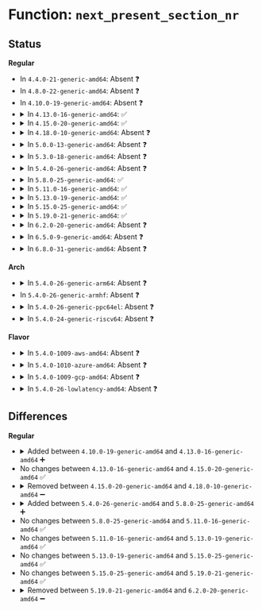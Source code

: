 # Function: <code>next_present_section_nr</code>

## Status
<b>Regular</b>
<ul>
<li>
In <code>4.4.0-21-generic-amd64</code>: Absent ❓
</li>
<li>
In <code>4.8.0-22-generic-amd64</code>: Absent ❓
</li>
<li>
In <code>4.10.0-19-generic-amd64</code>: Absent ❓
</li>
<li>
<details>
<summary>In <code>4.13.0-16-generic-amd64</code>: ✅</summary>

```c
int next_present_section_nr(int section_nr)
```

```json
{
  "name": "next_present_section_nr",
  "collision_type": "Unique Static",
  "inline_type": "No",
  "funcs": [
    {
      "addr": 18446744071581070929,
      "name": "next_present_section_nr",
      "external": false,
      "loc": "mm/sparse.c:191",
      "file": "mm/sparse.c",
      "inline": "seen, unknown",
      "caller_inline": [],
      "caller_func": [
        "mm/sparse.c:sparse_init",
        "mm/sparse.c:sparse_init",
        "mm/sparse.c:alloc_usemap_and_memmap",
        "mm/sparse.c:alloc_usemap_and_memmap",
        "mm/sparse.c:alloc_usemap_and_memmap"
      ]
    }
  ],
  "symbols": [
    {
      "addr": 18446744071581070929,
      "name": "next_present_section_nr",
      "section": ".text",
      "bind": "STB_LOCAL",
      "size": 67
    }
  ]
}
```
</details>
</li>
<li>
<details>
<summary>In <code>4.15.0-20-generic-amd64</code>: ✅</summary>

```c
int next_present_section_nr(int section_nr)
```

```json
{
  "name": "next_present_section_nr",
  "collision_type": "Unique Static",
  "inline_type": "No",
  "funcs": [
    {
      "addr": 18446744071581182045,
      "name": "next_present_section_nr",
      "external": false,
      "loc": "mm/sparse.c:187",
      "file": "mm/sparse.c",
      "inline": "seen, unknown",
      "caller_inline": [],
      "caller_func": [
        "mm/sparse.c:sparse_init",
        "mm/sparse.c:sparse_init",
        "mm/sparse.c:alloc_usemap_and_memmap",
        "mm/sparse.c:alloc_usemap_and_memmap",
        "mm/sparse.c:alloc_usemap_and_memmap"
      ]
    }
  ],
  "symbols": [
    {
      "addr": 18446744071581182045,
      "name": "next_present_section_nr",
      "section": ".text",
      "bind": "STB_LOCAL",
      "size": 53
    }
  ]
}
```
</details>
</li>
<li>
<details>
<summary>In <code>4.18.0-10-generic-amd64</code>: Absent ❓</summary>

```json
{
  "name": "next_present_section_nr",
  "collision_type": "Unique Static",
  "inline_type": "Full",
  "funcs": [
    {
      "addr": 18446744071602997468,
      "name": "next_present_section_nr",
      "external": false,
      "loc": "mm/sparse.c:187",
      "file": "mm/sparse.c",
      "inline": "declared, inlined",
      "caller_inline": [
        "mm/sparse.c:sparse_init",
        "mm/sparse.c:sparse_init",
        "mm/sparse.c:alloc_usemap_and_memmap",
        "mm/sparse.c:alloc_usemap_and_memmap",
        "mm/sparse.c:alloc_usemap_and_memmap"
      ],
      "caller_func": []
    }
  ],
  "symbols": []
}
```
</details>
</li>
<li>
<details>
<summary>In <code>5.0.0-13-generic-amd64</code>: Absent ❓</summary>

```json
{
  "name": "next_present_section_nr",
  "collision_type": "Unique Static",
  "inline_type": "Full",
  "funcs": [
    {
      "addr": 18446744071604796633,
      "name": "next_present_section_nr",
      "external": false,
      "loc": "mm/sparse.c:188",
      "file": "mm/sparse.c",
      "inline": "declared, inlined",
      "caller_inline": [
        "mm/sparse.c:sparse_init",
        "mm/sparse.c:sparse_init",
        "mm/sparse.c:sparse_init",
        "mm/sparse.c:sparse_init_nid",
        "mm/sparse.c:sparse_init_nid",
        "mm/sparse.c:sparse_init_nid",
        "mm/sparse.c:sparse_init_nid"
      ],
      "caller_func": []
    }
  ],
  "symbols": []
}
```
</details>
</li>
<li>
<details>
<summary>In <code>5.3.0-18-generic-amd64</code>: Absent ❓</summary>

```json
{
  "name": "next_present_section_nr",
  "collision_type": "Unique Static",
  "inline_type": "Full",
  "funcs": [
    {
      "addr": 18446744071604899905,
      "name": "next_present_section_nr",
      "external": false,
      "loc": "mm/sparse.c:199",
      "file": "mm/sparse.c",
      "inline": "declared, inlined",
      "caller_inline": [
        "mm/sparse.c:sparse_init",
        "mm/sparse.c:sparse_init",
        "mm/sparse.c:sparse_init",
        "mm/sparse.c:sparse_init_nid",
        "mm/sparse.c:sparse_init_nid",
        "mm/sparse.c:sparse_init_nid",
        "mm/sparse.c:sparse_init_nid"
      ],
      "caller_func": []
    }
  ],
  "symbols": []
}
```
</details>
</li>
<li>
<details>
<summary>In <code>5.4.0-26-generic-amd64</code>: Absent ❓</summary>

```json
{
  "name": "next_present_section_nr",
  "collision_type": "Unique Static",
  "inline_type": "Full",
  "funcs": [
    {
      "addr": 18446744071604933780,
      "name": "next_present_section_nr",
      "external": false,
      "loc": "mm/sparse.c:201",
      "file": "mm/sparse.c",
      "inline": "declared, inlined",
      "caller_inline": [
        "mm/sparse.c:sparse_init",
        "mm/sparse.c:sparse_init",
        "mm/sparse.c:sparse_init",
        "mm/sparse.c:sparse_init_nid",
        "mm/sparse.c:sparse_init_nid",
        "mm/sparse.c:sparse_init_nid",
        "mm/sparse.c:sparse_init_nid"
      ],
      "caller_func": []
    }
  ],
  "symbols": []
}
```
</details>
</li>
<li>
<details>
<summary>In <code>5.8.0-25-generic-amd64</code>: ✅</summary>

```c
long unsigned int next_present_section_nr(long unsigned int section_nr)
```

```json
{
  "name": "next_present_section_nr",
  "collision_type": "Unique Static",
  "inline_type": "No",
  "funcs": [
    {
      "addr": 18446744071581800177,
      "name": "next_present_section_nr",
      "external": false,
      "loc": "include/linux/mmzone.h:1346",
      "file": "mm/sparse.c",
      "inline": "seen, unknown",
      "caller_inline": [],
      "caller_func": [
        "mm/sparse.c:sparse_init",
        "mm/sparse.c:sparse_init",
        "mm/sparse.c:sparse_init",
        "mm/sparse.c:sparse_init_nid",
        "mm/sparse.c:sparse_init_nid",
        "mm/sparse.c:sparse_init_nid",
        "mm/sparse.c:sparse_init_nid"
      ]
    }
  ],
  "symbols": [
    {
      "addr": 18446744071581800177,
      "name": "next_present_section_nr",
      "section": ".text",
      "bind": "STB_LOCAL",
      "size": 57
    }
  ]
}
```
</details>
</li>
<li>
<details>
<summary>In <code>5.11.0-16-generic-amd64</code>: ✅</summary>

```c
long unsigned int next_present_section_nr(long unsigned int section_nr)
```

```json
{
  "name": "next_present_section_nr",
  "collision_type": "Unique Static",
  "inline_type": "No",
  "funcs": [
    {
      "addr": 18446744071591332589,
      "name": "next_present_section_nr",
      "external": false,
      "loc": "include/linux/mmzone.h:1384",
      "file": "mm/sparse.c",
      "inline": "seen, unknown",
      "caller_inline": [],
      "caller_func": [
        "mm/sparse.c:sparse_init",
        "mm/sparse.c:sparse_init",
        "mm/sparse.c:sparse_init",
        "mm/sparse.c:sparse_init_nid",
        "mm/sparse.c:sparse_init_nid",
        "mm/sparse.c:sparse_init_nid",
        "mm/sparse.c:sparse_init_nid"
      ]
    }
  ],
  "symbols": [
    {
      "addr": 18446744071591332589,
      "name": "next_present_section_nr",
      "section": ".text",
      "bind": "STB_LOCAL",
      "size": 57
    }
  ]
}
```
</details>
</li>
<li>
<details>
<summary>In <code>5.13.0-19-generic-amd64</code>: ✅</summary>

```c
long unsigned int next_present_section_nr(long unsigned int section_nr)
```

```json
{
  "name": "next_present_section_nr",
  "collision_type": "Unique Static",
  "inline_type": "No",
  "funcs": [
    {
      "addr": 18446744071591275289,
      "name": "next_present_section_nr",
      "external": false,
      "loc": "include/linux/mmzone.h:1454",
      "file": "mm/sparse.c",
      "inline": "seen, unknown",
      "caller_inline": [],
      "caller_func": [
        "mm/sparse.c:sparse_init",
        "mm/sparse.c:sparse_init",
        "mm/sparse.c:sparse_init",
        "mm/sparse.c:sparse_init_nid",
        "mm/sparse.c:sparse_init_nid",
        "mm/sparse.c:sparse_init_nid",
        "mm/sparse.c:sparse_init_nid"
      ]
    }
  ],
  "symbols": [
    {
      "addr": 18446744071591275289,
      "name": "next_present_section_nr",
      "section": ".text",
      "bind": "STB_LOCAL",
      "size": 57
    }
  ]
}
```
</details>
</li>
<li>
<details>
<summary>In <code>5.15.0-25-generic-amd64</code>: ✅</summary>

```c
long unsigned int next_present_section_nr(long unsigned int section_nr)
```

```json
{
  "name": "next_present_section_nr",
  "collision_type": "Unique Static",
  "inline_type": "No",
  "funcs": [
    {
      "addr": 18446744071592215996,
      "name": "next_present_section_nr",
      "external": false,
      "loc": "include/linux/mmzone.h:1511",
      "file": "mm/sparse.c",
      "inline": "seen, unknown",
      "caller_inline": [],
      "caller_func": [
        "mm/sparse.c:sparse_init",
        "mm/sparse.c:sparse_init",
        "mm/sparse.c:sparse_init",
        "mm/sparse.c:sparse_init_nid",
        "mm/sparse.c:sparse_init_nid",
        "mm/sparse.c:sparse_init_nid",
        "mm/sparse.c:sparse_init_nid"
      ]
    }
  ],
  "symbols": [
    {
      "addr": 18446744071592215996,
      "name": "next_present_section_nr",
      "section": ".text",
      "bind": "STB_LOCAL",
      "size": 57
    }
  ]
}
```
</details>
</li>
<li>
<details>
<summary>In <code>5.19.0-21-generic-amd64</code>: ✅</summary>

```c
long unsigned int next_present_section_nr(long unsigned int section_nr)
```

```json
{
  "name": "next_present_section_nr",
  "collision_type": "Unique Static",
  "inline_type": "No",
  "funcs": [
    {
      "addr": 18446744071593994669,
      "name": "next_present_section_nr",
      "external": false,
      "loc": "include/linux/mmzone.h:1557",
      "file": "mm/sparse.c",
      "inline": "seen, unknown",
      "caller_inline": [],
      "caller_func": [
        "mm/sparse.c:sparse_init",
        "mm/sparse.c:sparse_init",
        "mm/sparse.c:sparse_init",
        "mm/sparse.c:sparse_init_nid",
        "mm/sparse.c:sparse_init_nid",
        "mm/sparse.c:sparse_init_nid",
        "mm/sparse.c:sparse_init_nid"
      ]
    }
  ],
  "symbols": [
    {
      "addr": 18446744071593994669,
      "name": "next_present_section_nr",
      "section": ".text",
      "bind": "STB_LOCAL",
      "size": 56
    }
  ]
}
```
</details>
</li>
<li>
<details>
<summary>In <code>6.2.0-20-generic-amd64</code>: Absent ❓</summary>

```json
{
  "name": "next_present_section_nr",
  "collision_type": "Unique Static",
  "inline_type": "Full",
  "funcs": [
    {
      "addr": 18446744071627888180,
      "name": "next_present_section_nr",
      "external": false,
      "loc": "include/linux/mmzone.h:1896",
      "file": "mm/sparse.c",
      "inline": "declared, inlined",
      "caller_inline": [
        "mm/sparse.c:sparse_init",
        "mm/sparse.c:sparse_init",
        "mm/sparse.c:sparse_init",
        "mm/sparse.c:sparse_init_nid",
        "mm/sparse.c:sparse_init_nid",
        "mm/sparse.c:sparse_init_nid",
        "mm/sparse.c:sparse_init_nid"
      ],
      "caller_func": []
    }
  ],
  "symbols": []
}
```
</details>
</li>
<li>
<details>
<summary>In <code>6.5.0-9-generic-amd64</code>: Absent ❓</summary>

```json
{
  "name": "next_present_section_nr",
  "collision_type": "Unique Static",
  "inline_type": "Full",
  "funcs": [
    {
      "addr": 18446744071619651158,
      "name": "next_present_section_nr",
      "external": false,
      "loc": "include/linux/mmzone.h:2021",
      "file": "mm/sparse.c",
      "inline": "declared, inlined",
      "caller_inline": [
        "mm/sparse.c:sparse_init",
        "mm/sparse.c:sparse_init",
        "mm/sparse.c:sparse_init",
        "mm/sparse.c:sparse_init_nid",
        "mm/sparse.c:sparse_init_nid",
        "mm/sparse.c:sparse_init_nid",
        "mm/sparse.c:sparse_init_nid"
      ],
      "caller_func": []
    }
  ],
  "symbols": []
}
```
</details>
</li>
<li>
<details>
<summary>In <code>6.8.0-31-generic-amd64</code>: Absent ❓</summary>

```json
{
  "name": "next_present_section_nr",
  "collision_type": "Unique Static",
  "inline_type": "Full",
  "funcs": [
    {
      "addr": 18446744071621958166,
      "name": "next_present_section_nr",
      "external": false,
      "loc": "include/linux/mmzone.h:2039",
      "file": "mm/sparse.c",
      "inline": "declared, inlined",
      "caller_inline": [
        "mm/sparse.c:sparse_init",
        "mm/sparse.c:sparse_init",
        "mm/sparse.c:sparse_init",
        "mm/sparse.c:sparse_init_nid",
        "mm/sparse.c:sparse_init_nid",
        "mm/sparse.c:sparse_init_nid",
        "mm/sparse.c:sparse_init_nid"
      ],
      "caller_func": []
    }
  ],
  "symbols": []
}
```
</details>
</li>
</ul>
<b>Arch</b>
<ul>
<li>
<details>
<summary>In <code>5.4.0-26-generic-arm64</code>: Absent ❓</summary>

```json
{
  "name": "next_present_section_nr",
  "collision_type": "Unique Static",
  "inline_type": "Full",
  "funcs": [
    {
      "addr": 18446603336510973544,
      "name": "next_present_section_nr",
      "external": false,
      "loc": "mm/sparse.c:201",
      "file": "mm/sparse.c",
      "inline": "declared, inlined",
      "caller_inline": [
        "mm/sparse.c:sparse_init",
        "mm/sparse.c:sparse_init",
        "mm/sparse.c:sparse_init",
        "mm/sparse.c:sparse_init_nid",
        "mm/sparse.c:sparse_init_nid",
        "mm/sparse.c:sparse_init_nid",
        "mm/sparse.c:sparse_init_nid"
      ],
      "caller_func": []
    }
  ],
  "symbols": []
}
```
</details>
</li>
<li>
In <code>5.4.0-26-generic-armhf</code>: Absent ❓
</li>
<li>
<details>
<summary>In <code>5.4.0-26-generic-ppc64el</code>: Absent ❓</summary>

```json
{
  "name": "next_present_section_nr",
  "collision_type": "Unique Static",
  "inline_type": "Full",
  "funcs": [
    {
      "addr": 13835058055302629088,
      "name": "next_present_section_nr",
      "external": false,
      "loc": "mm/sparse.c:201",
      "file": "mm/sparse.c",
      "inline": "declared, inlined",
      "caller_inline": [
        "mm/sparse.c:sparse_init",
        "mm/sparse.c:sparse_init",
        "mm/sparse.c:sparse_init",
        "mm/sparse.c:sparse_init_nid",
        "mm/sparse.c:sparse_init_nid",
        "mm/sparse.c:sparse_init_nid",
        "mm/sparse.c:sparse_init_nid"
      ],
      "caller_func": []
    }
  ],
  "symbols": []
}
```
</details>
</li>
<li>
<details>
<summary>In <code>5.4.0-24-generic-riscv64</code>: Absent ❓</summary>

```json
{
  "name": "next_present_section_nr",
  "collision_type": "Unique Static",
  "inline_type": "Full",
  "funcs": [
    {
      "addr": 18446743936270698404,
      "name": "next_present_section_nr",
      "external": false,
      "loc": "mm/sparse.c:201",
      "file": "mm/sparse.c",
      "inline": "declared, inlined",
      "caller_inline": [
        "mm/sparse.c:sparse_init",
        "mm/sparse.c:sparse_init",
        "mm/sparse.c:sparse_init",
        "mm/sparse.c:sparse_init_nid",
        "mm/sparse.c:sparse_init_nid",
        "mm/sparse.c:sparse_init_nid",
        "mm/sparse.c:sparse_init_nid"
      ],
      "caller_func": []
    }
  ],
  "symbols": []
}
```
</details>
</li>
</ul>
<b>Flavor</b>
<ul>
<li>
<details>
<summary>In <code>5.4.0-1009-aws-amd64</code>: Absent ❓</summary>

```json
{
  "name": "next_present_section_nr",
  "collision_type": "Unique Static",
  "inline_type": "Full",
  "funcs": [
    {
      "addr": 18446744071604839240,
      "name": "next_present_section_nr",
      "external": false,
      "loc": "mm/sparse.c:201",
      "file": "mm/sparse.c",
      "inline": "declared, inlined",
      "caller_inline": [
        "mm/sparse.c:sparse_init",
        "mm/sparse.c:sparse_init",
        "mm/sparse.c:sparse_init",
        "mm/sparse.c:sparse_init_nid",
        "mm/sparse.c:sparse_init_nid",
        "mm/sparse.c:sparse_init_nid",
        "mm/sparse.c:sparse_init_nid"
      ],
      "caller_func": []
    }
  ],
  "symbols": []
}
```
</details>
</li>
<li>
<details>
<summary>In <code>5.4.0-1010-azure-amd64</code>: Absent ❓</summary>

```json
{
  "name": "next_present_section_nr",
  "collision_type": "Unique Static",
  "inline_type": "Full",
  "funcs": [
    {
      "addr": 18446744071604808301,
      "name": "next_present_section_nr",
      "external": false,
      "loc": "mm/sparse.c:201",
      "file": "mm/sparse.c",
      "inline": "declared, inlined",
      "caller_inline": [
        "mm/sparse.c:sparse_init",
        "mm/sparse.c:sparse_init",
        "mm/sparse.c:sparse_init",
        "mm/sparse.c:sparse_init_nid",
        "mm/sparse.c:sparse_init_nid",
        "mm/sparse.c:sparse_init_nid",
        "mm/sparse.c:sparse_init_nid"
      ],
      "caller_func": []
    }
  ],
  "symbols": []
}
```
</details>
</li>
<li>
<details>
<summary>In <code>5.4.0-1009-gcp-amd64</code>: Absent ❓</summary>

```json
{
  "name": "next_present_section_nr",
  "collision_type": "Unique Static",
  "inline_type": "Full",
  "funcs": [
    {
      "addr": 18446744071604916424,
      "name": "next_present_section_nr",
      "external": false,
      "loc": "mm/sparse.c:201",
      "file": "mm/sparse.c",
      "inline": "declared, inlined",
      "caller_inline": [
        "mm/sparse.c:sparse_init",
        "mm/sparse.c:sparse_init",
        "mm/sparse.c:sparse_init",
        "mm/sparse.c:sparse_init_nid",
        "mm/sparse.c:sparse_init_nid",
        "mm/sparse.c:sparse_init_nid",
        "mm/sparse.c:sparse_init_nid"
      ],
      "caller_func": []
    }
  ],
  "symbols": []
}
```
</details>
</li>
<li>
<details>
<summary>In <code>5.4.0-26-lowlatency-amd64</code>: Absent ❓</summary>

```json
{
  "name": "next_present_section_nr",
  "collision_type": "Unique Static",
  "inline_type": "Full",
  "funcs": [
    {
      "addr": 18446744071604937951,
      "name": "next_present_section_nr",
      "external": false,
      "loc": "mm/sparse.c:201",
      "file": "mm/sparse.c",
      "inline": "declared, inlined",
      "caller_inline": [
        "mm/sparse.c:sparse_init",
        "mm/sparse.c:sparse_init",
        "mm/sparse.c:sparse_init",
        "mm/sparse.c:sparse_init_nid",
        "mm/sparse.c:sparse_init_nid",
        "mm/sparse.c:sparse_init_nid",
        "mm/sparse.c:sparse_init_nid"
      ],
      "caller_func": []
    }
  ],
  "symbols": []
}
```
</details>
</li>
</ul>

## Differences
<b>Regular</b>
<ul>
<li>
<details>
<summary>Added between <code>4.10.0-19-generic-amd64</code> and <code>4.13.0-16-generic-amd64</code> ➕</summary>

```c
int next_present_section_nr(int section_nr)
```
</details>
</li>
<li>
No changes between <code>4.13.0-16-generic-amd64</code> and <code>4.15.0-20-generic-amd64</code> ✅
</li>
<li>
<details>
<summary>Removed between <code>4.15.0-20-generic-amd64</code> and <code>4.18.0-10-generic-amd64</code> ➖</summary>

```c
int next_present_section_nr(int section_nr)
```
</details>
</li>
<li>
<details>
<summary>Added between <code>5.4.0-26-generic-amd64</code> and <code>5.8.0-25-generic-amd64</code> ➕</summary>

```c
long unsigned int next_present_section_nr(long unsigned int section_nr)
```
</details>
</li>
<li>
No changes between <code>5.8.0-25-generic-amd64</code> and <code>5.11.0-16-generic-amd64</code> ✅
</li>
<li>
No changes between <code>5.11.0-16-generic-amd64</code> and <code>5.13.0-19-generic-amd64</code> ✅
</li>
<li>
No changes between <code>5.13.0-19-generic-amd64</code> and <code>5.15.0-25-generic-amd64</code> ✅
</li>
<li>
No changes between <code>5.15.0-25-generic-amd64</code> and <code>5.19.0-21-generic-amd64</code> ✅
</li>
<li>
<details>
<summary>Removed between <code>5.19.0-21-generic-amd64</code> and <code>6.2.0-20-generic-amd64</code> ➖</summary>

```c
long unsigned int next_present_section_nr(long unsigned int section_nr)
```
</details>
</li>
</ul>
